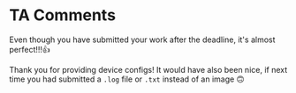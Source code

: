 # TA Comments

Even though you have submitted your work after the deadline, it's almost perfect!!!:+1:


Thank you for providing device configs! It would have also been nice, if next time you had submitted a `.log` file or `.txt` instead of an image :upside_down_face:
